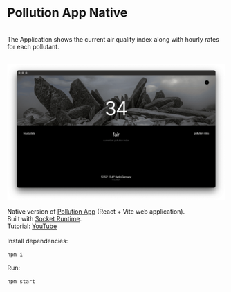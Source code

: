 # Pollution App Native
<br>
The Application shows the current air quality index along with hourly rates for each pollutant.
<br>
<br>

![screenshot](src/preview-native.png)

Native version of [Pollution App](https://github.com/HelloXiuXiu/pollution-app) (React + Vite web application). <br> Built with [Socket Runtime](https://github.com/socketsupply/socket). <br>
Tutorial: [YouTube](https://youtu.be/tLvwK0o8ttg?si=AfZpDlkdxKRIBv5r)
<br>
<br>
Install dependencies: 
<br>

```sh
npm i
```
Run:
```sh
npm start
```
